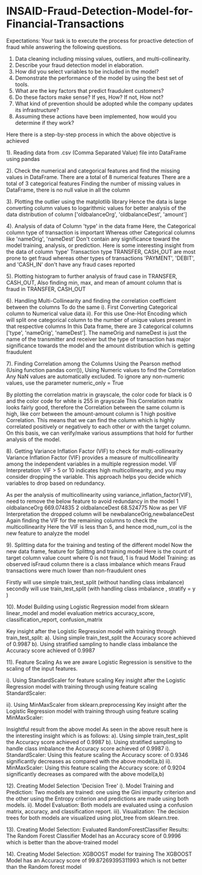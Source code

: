 # INSAID-Fraud-Detection-Model-for-Financial-Transactions

Expectations: Your task is to execute the process for proactive detection of fraud while answering the following questions.

1. Data cleaning including missing values, outliers, and multi-collinearity.
2. Describe your fraud detection model in elaboration.
3. How did you select variables to be included in the model?
4. Demonstrate the performance of the model by using the best set of tools.
5. What are the key factors that predict fraudulent customers?
6. Do these factors make sense? If yes, How? If not, How not?
7. What kind of prevention should be adopted while the company updates its infrastructure?
8. Assuming these actions have been implemented, how would you determine if they work?

Here there is a step-by-step process in which the above objective is achieved

1). Reading data from .csv (Comma Separated Value) file into DataFrame using pandas 

2). Check the numerical and categorical features and find the missing values in DataFrame. 
There are a total of 8 numerical features
There are a total of 3 categorical features
Finding the number of missing values in DataFrame, there is no null value in all the column 

3). Plotting the outlier using the matplotlib library 
Hence the data is large converting column values to logarithmic values for better analysis of the data distribution of column ['oldbalanceOrg', 'oldbalanceDest', 'amount']

4). Analysis of data of Column 'type' in the data frame
Here, the Categorical column type of transaction is important Whereas other Categorical columns like 'nameOrig', 'nameDest' Don't contain any significance toward the model training, analysis, or prediction.
Here is some interesting insight from the data of column 'type' 
Transaction type TRANSFER, CASH_OUT are most prone to get fraud whereas other types of transactions 'PAYMENT', 'DEBIT', and 'CASH_IN' don't have any fraud cases reported

5). Plotting histogram to further analysis of fraud case in TRANSFER, CASH_OUT, Also finding min, max, and mean of amount column that is fraud in TRANSFER, CASH_OUT

6). Handling Multi-Collinearity and finding the correlation coefficient between the columns To do the same
i). First Converting Categorical column to Numerical value data 
ii). For this use One-Hot Encoding which will split one categorical column to the number of unique values present in that respective columns
In this Data frame, there are 3 categorical columns ['type', 'nameOrig', 'nameDest']. The nameOrig and nameDest is just the name of the transmitter and receiver but the type of transaction has major significance towards the model and the amount distribution which is getting fraudulent 

7). Finding Correlation among the Columns Using the Pearson method (Using function pandas corr()), 
Using Numeric values to find the Correlation
Any NaN values are automatically excluded. To ignore any non-numeric values, use the parameter numeric_only = True

By plotting the correlation matrix in grayscale, the color code for black is 0 and the color code for white is 255 in grayscale
 This Correlation matrix looks fairly good, therefore the Correlation between the same column is high, like corr between the amount-amount column is 1 high positive Correlation. This means that we can find the column which is highly correlated positively or negatively to each other or with the target column. On this basis, we can verify/make various assumptions that hold for further analysis of the model.

8). Getting Variance Inflation Factor (VIF) to check for multi-collinearity 
Variance Inflation Factor (VIF) provides a measure of multicollinearity among the independent variables in a multiple regression model.
VIF Interpretation: VIF > 5 or 10 indicates high multicollinearity, and you may consider dropping the variable.
This approach helps you decide which variables to drop based on redundancy.

 As per the analysis of multicollinearity using variance_inflation_factor(VIF), need to remove the below feature to avoid redundancy in the model
 1    oldbalanceOrg  669.074835
 2   oldbalanceDest   68.524775
 Now as per VIF Interpretation the dropped column will be  newbalanceOrig,newbalanceDest 
 Again finding the VIF for the remaining columns to check the multicollinearity
 Here the VIF is less than 5, and hence mod_num_col is the new feature to analyze the model
 
9). Splitting data for the training and testing of the different model
 Now the new data frame, feature for Splittng and training model
 Here is the count of target column value count where 0 is not fraud, 1 is fraud
 Model Training: as observed isFraud column there is a class imbalance which means
 Fraud transactions were much lower than non-fraudulent ones
 
 Firstly will use simple train_test_split (without handling class imbalance)
 secondly will use train_test_split (with handling class imbalance , stratify = y )
 
10). Model Building using Logistic Regression model from sklearn linear_model and model evaluation metrics accuracy_score, classification_report, confusion_matrix

Key insight after the Logistic Regression model with training through train_test_split:
a).  Using simple train_test_split the Accuracy score achieved of 0.9987
b).  Using stratified sampling to handle class imbalance the Accuracy score achieved of 0.9987

11). Feature Scaling As we are aware Logistic Regression is sensitive to the scaling of the input features.

i).  Using StandardScaler for feature scaling 
Key insight after the Logistic Regression model with training through using feature scaling StandardScaler:

ii). Using MinMaxScaler from sklearn.preprocessing
Key insight after the Logistic Regression model with training through using feature scaling MinMaxScaler:

Insightful result from the above model
As seen in the above result here is the interesting insight which is as follows:
a).  Using simple train_test_split the Accuracy score achieved of 0.9987
b).  Using stratified sampling to handle class imbalance the Accuracy score achieved of 0.9987
i).  StandardScaler: Using this feature scaling the Accuracy score: of 0.9346 significantly decreases as compared with the above model(a,b)
ii). MinMaxScaler:   Using this feature scaling the Accuracy score: of 0.9204 significantly decreases as compared with the above model(a,b)

12). Creating Model Selection 'Decision Tree'
i).   Model Training and Prediction: Two models are trained: one using the Gini impurity criterion and 
      the other using the Entropy criterion and predictions are made using both models.
ii).  Model Evaluation: Both models are evaluated using a confusion matrix, accuracy, and classification report.
iii). Visualization: The decision trees for both models are visualized using plot_tree from sklearn.tree.

13). Creating Model Selection: Evaluated RandomForestClassifier 
Results: The Random Forest Classifier Model has an Accuracy score of 0.9996 which is better than the above-trained model

14). Creating Model Selection: XGBOOST model for training 
The XGBOOST Model has an Accuracy score of 99.87269395311993 which is not better than the Random forest model
